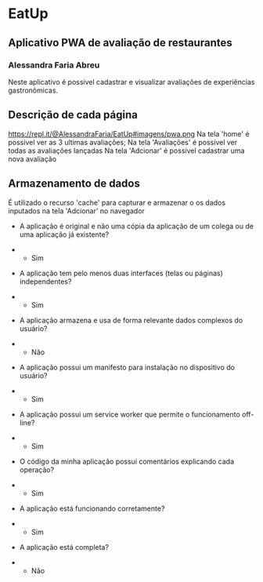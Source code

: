 
# EatUp
## Aplicativo PWA de avaliação de restaurantes
### Alessandra Faria Abreu
Neste aplicativo é possivel cadastrar e visualizar avaliações de experiências gastronômicas.

## Descrição de cada página
https://repl.it/@AlessandraFaria/EatUp#imagens/pwa.png
Na tela 'home' é possivel ver as 3 ultimas avaliações;
Na tela 'Avaliações' é possivel ver todas as avaliações lançadas
Na tela 'Adcionar' é possível cadastrar uma nova avaliação

## Armazenamento de dados
É utilizado o recurso 'cache' para capturar e armazenar o os dados inputados na tela 'Adcionar' no navegador

- A aplicação é original e não uma cópia da aplicação de um colega ou de uma aplicação já existente?

- - Sim

- A aplicação tem pelo menos duas interfaces (telas ou páginas) independentes?
- - Sim
- A aplicação armazena e usa de forma relevante dados complexos do usuário?
- - Não
- A aplicação possui um manifesto para instalação no dispositivo do usuário?
- - Sim
- A aplicação possui um service worker que permite o funcionamento off-line?
- - Sim
- O código da minha aplicação possui comentários explicando cada operação?
- - Sim
- A aplicação está funcionando corretamente?
- - Sim
- A aplicação está completa?
- - Não